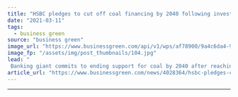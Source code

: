 ```yaml
---
title: "HSBC pledges to cut off coal financing by 2040 following investor pressure"
date: "2021-03-11"
tags: 
  - business green
source: "business green"
image_url: "https://www.businessgreen.com/api/v1/wps/af78900/9a4c6da4-9ad3-4b73-9377-68bc6d7e6364/9/hsbc-canary-wharf-10-185x114.jpg"
image_fp: "/assets/img/post_thumbnails/104.jpg"
lead: "
 Banking giant commits to ending support for coal by 2040 after reaching compromise with shareholders ..."
article_url: "https://www.businessgreen.com/news/4028364/hsbc-pledges-cut-coal-financing-2040-following-investor-pressure"
---
```


---
